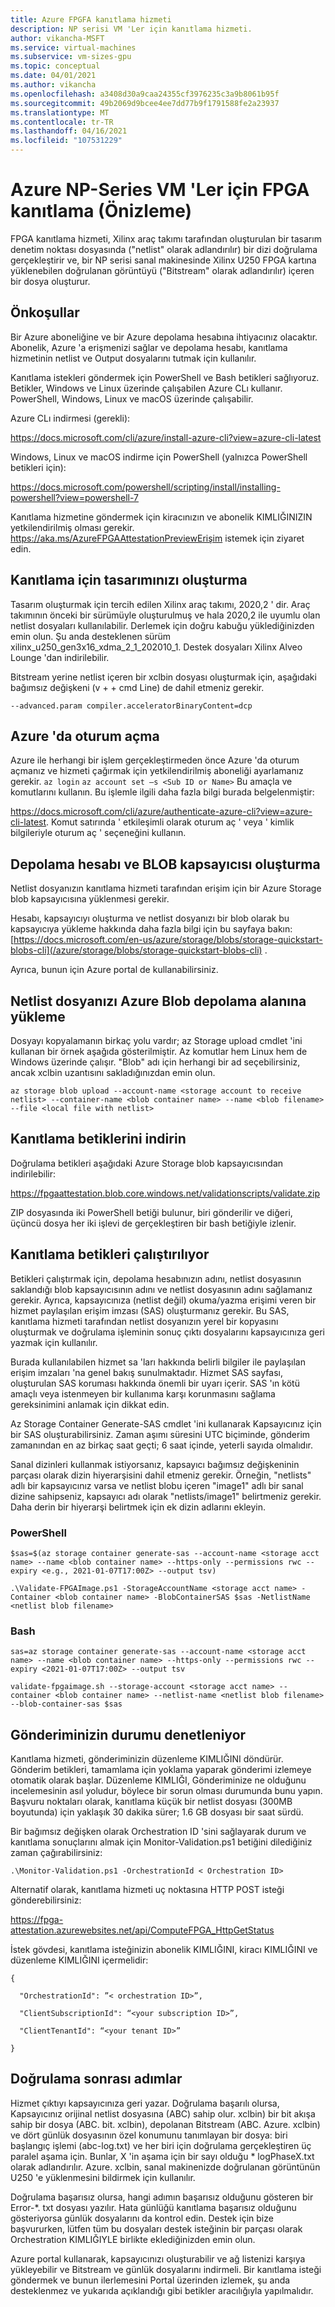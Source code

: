 ```yaml
---
title: Azure FPGFA kanıtlama hizmeti
description: NP serisi VM 'Ler için kanıtlama hizmeti.
author: vikancha-MSFT
ms.service: virtual-machines
ms.subservice: vm-sizes-gpu
ms.topic: conceptual
ms.date: 04/01/2021
ms.author: vikancha
ms.openlocfilehash: a3408d30a9caa24355cf3976235c3a9b8061b95f
ms.sourcegitcommit: 49b2069d9bcee4ee7dd77b9f1791588fe2a23937
ms.translationtype: MT
ms.contentlocale: tr-TR
ms.lasthandoff: 04/16/2021
ms.locfileid: "107531229"
---
```

# <a name="fpga-attestation-for-azure-np-series-vms-preview"></a>Azure NP-Series VM 'Ler için FPGA kanıtlama (Önizleme)

FPGA kanıtlama hizmeti, Xilinx araç takımı tarafından oluşturulan bir tasarım denetim noktası dosyasında ("netlist" olarak adlandırılır) bir dizi doğrulama gerçekleştirir ve, bir NP serisi sanal makinesinde Xilinx U250 FPGA kartına yüklenebilen doğrulanan görüntüyü ("Bitstream" olarak adlandırılır) içeren bir dosya oluşturur.  

## <a name="prerequisites"></a>Önkoşullar  

Bir Azure aboneliğine ve bir Azure depolama hesabına ihtiyacınız olacaktır. Abonelik, Azure 'a erişmenizi sağlar ve depolama hesabı, kanıtlama hizmetinin netlist ve Output dosyalarını tutmak için kullanılır.  

Kanıtlama istekleri göndermek için PowerShell ve Bash betikleri sağlıyoruz.   Betikler, Windows ve Linux üzerinde çalışabilen Azure CLı kullanır. PowerShell, Windows, Linux ve macOS üzerinde çalışabilir.  

Azure CLı indirmesi (gerekli):  

https://docs.microsoft.com/cli/azure/install-azure-cli?view=azure-cli-latest  

Windows, Linux ve macOS indirme için PowerShell (yalnızca PowerShell betikleri için):  

https://docs.microsoft.com/powershell/scripting/install/installing-powershell?view=powershell-7  

Kanıtlama hizmetine göndermek için kiracınızın ve abonelik KIMLIĞINIZIN yetkilendirilmiş olması gerekir. https://aka.ms/AzureFPGAAttestationPreviewErişim istemek için ziyaret edin. 

## <a name="building-your-design-for-attestation"></a>Kanıtlama için tasarımınızı oluşturma  

Tasarım oluşturmak için tercih edilen Xilinx araç takımı, 2020,2 ' dir. Araç takımının önceki bir sürümüyle oluşturulmuş ve hala 2020,2 ile uyumlu olan netlist dosyaları kullanılabilir. Derlemek için doğru kabuğu yüklediğinizden emin olun. Şu anda desteklenen sürüm xilinx_u250_gen3x16_xdma_2_1_202010_1. Destek dosyaları Xilinx Alveo Lounge 'dan indirilebilir. 

Bitstream yerine netlist içeren bir xclbin dosyası oluşturmak için, aşağıdaki bağımsız değişkeni (v + + cmd Line) de dahil etmeniz gerekir.   

```--advanced.param compiler.acceleratorBinaryContent=dcp  ```

## <a name="logging-into-azure"></a>Azure 'da oturum açma  

Azure ile herhangi bir işlem gerçekleştirmeden önce Azure 'da oturum açmanız ve hizmeti çağırmak için yetkilendirilmiş aboneliği ayarlamanız gerekir. ```az login``` ```az account set –s <Sub ID or Name>``` Bu amaçla ve komutlarını kullanın. Bu işlemle ilgili daha fazla bilgi burada belgelenmiştir:  

https://docs.microsoft.com/cli/azure/authenticate-azure-cli?view=azure-cli-latest. Komut satırında ' etkileşimli olarak oturum aç ' veya ' kimlik bilgileriyle oturum aç ' seçeneğini kullanın.  

## <a name="creating-a-storage-account-and-blob-container"></a>Depolama hesabı ve BLOB kapsayıcısı oluşturma  

Netlist dosyanızın kanıtlama hizmeti tarafından erişim için bir Azure Storage blob kapsayıcısına yüklenmesi gerekir.  

Hesabı, kapsayıcıyı oluşturma ve netlist dosyanızı bir blob olarak bu kapsayıcıya yükleme hakkında daha fazla bilgi için bu sayfaya bakın: [https://docs.microsoft.com/en-us/azure/storage/blobs/storage-quickstart-blobs-cli](/azure/storage/blobs/storage-quickstart-blobs-cli) .  

Ayrıca, bunun için Azure portal de kullanabilirsiniz.  

## <a name="upload-your-netlist-file-to-azure-blob-storage"></a>Netlist dosyanızı Azure Blob depolama alanına yükleme  

Dosyayı kopyalamanın birkaç yolu vardır; az Storage upload cmdlet 'ini kullanan bir örnek aşağıda gösterilmiştir. Az komutlar hem Linux hem de Windows üzerinde çalışır. "Blob" adı için herhangi bir ad seçebilirsiniz, ancak xclbin uzantısını sakladığınızdan emin olun. 

```az storage blob upload --account-name <storage account to receive netlist> --container-name <blob container name> --name <blob filename> --file <local file with netlist>  ```

## <a name="download-the-attestation-scripts"></a>Kanıtlama betiklerini indirin  

Doğrulama betikleri aşağıdaki Azure Storage blob kapsayıcısından indirilebilir:  

https://fpgaattestation.blob.core.windows.net/validationscripts/validate.zip  

ZIP dosyasında iki PowerShell betiği bulunur, biri gönderilir ve diğeri, üçüncü dosya her iki işlevi de gerçekleştiren bir bash betiğiyle izlenir.  

## <a name="running-the-attestation-scripts"></a>Kanıtlama betikleri çalıştırılıyor  

Betikleri çalıştırmak için, depolama hesabınızın adını, netlist dosyasının saklandığı blob kapsayıcısının adını ve netlist dosyasının adını sağlamanız gerekir. Ayrıca, kapsayıcınıza (netlist değil) okuma/yazma erişimi veren bir hizmet paylaşılan erişim imzası (SAS) oluşturmanız gerekir. Bu SAS, kanıtlama hizmeti tarafından netlist dosyanızın yerel bir kopyasını oluşturmak ve doğrulama işleminin sonuç çıktı dosyalarını kapsayıcınıza geri yazmak için kullanılır.  

Burada kullanılabilen hizmet sa 'ları hakkında belirli bilgiler ile paylaşılan erişim imzaları 'na genel bakış sunulmaktadır. Hizmet SAS sayfası, oluşturulan SAS koruması hakkında önemli bir uyarı içerir.  SAS 'ın kötü amaçlı veya istenmeyen bir kullanıma karşı korunmasını sağlama gereksinimini anlamak için dikkat edin.  

Az Storage Container Generate-SAS cmdlet 'ini kullanarak Kapsayıcınız için bir SAS oluşturabilirsiniz. Zaman aşımı süresini UTC biçiminde, gönderim zamanından en az birkaç saat geçti; 6 saat içinde, yeterli sayıda olmalıdır.  

Sanal dizinleri kullanmak istiyorsanız, kapsayıcı bağımsız değişkeninin parçası olarak dizin hiyerarşisini dahil etmeniz gerekir. Örneğin, "netlists" adlı bir kapsayıcınız varsa ve netlist blobu içeren "image1" adlı bir sanal dizine sahipseniz, kapsayıcı adı olarak "netlists/image1" belirtmeniz gerekir. Daha derin bir hiyerarşi belirtmek için ek dizin adlarını ekleyin. 

### <a name="powershell"></a>PowerShell   

```$sas=$(az storage container generate-sas --account-name <storage acct name> --name <blob container name> --https-only --permissions rwc --expiry <e.g., 2021-01-07T17:00Z> --output tsv)  ```

```.\Validate-FPGAImage.ps1 -StorageAccountName <storage acct name> -Container <blob container name> -BlobContainerSAS $sas -NetlistName <netlist blob filename>  ```

### <a name="bash"></a>Bash  

``` sas=az storage container generate-sas --account-name <storage acct name> --name <blob container name> --https-only --permissions rwc --expiry <2021-01-07T17:00Z> --output tsv  ```

```validate-fpgaimage.sh --storage-account <storage acct name> --container <blob container name> --netlist-name <netlist blob filename> --blob-container-sas $sas ``` 

## <a name="checking-on-the-status-of-your-submission"></a>Gönderiminizin durumu denetleniyor  

Kanıtlama hizmeti, gönderiminizin düzenleme KIMLIĞINI döndürür. Gönderim betikleri, tamamlama için yoklama yaparak gönderimi izlemeye otomatik olarak başlar. Düzenleme KIMLIĞI, Gönderiminize ne olduğunu incelemesinin asıl yoludur, böylece bir sorun olması durumunda bunu yapın. Başvuru noktaları olarak, kanıtlama küçük bir netlist dosyası (300MB boyutunda) için yaklaşık 30 dakika sürer; 1.6 GB dosyası bir saat sürdü. 

Bir bağımsız değişken olarak Orchestration ID 'sini sağlayarak durum ve kanıtlama sonuçlarını almak için Monitor-Validation.ps1 betiğini dilediğiniz zaman çağırabilirsiniz:  

```.\Monitor-Validation.ps1 -OrchestrationId < Orchestration ID>  ```

Alternatif olarak, kanıtlama hizmeti uç noktasına HTTP POST isteği gönderebilirsiniz:  

https://fpga-attestation.azurewebsites.net/api/ComputeFPGA_HttpGetStatus  

İstek gövdesi, kanıtlama isteğinizin abonelik KIMLIĞINI, kiracı KIMLIĞINI ve düzenleme KIMLIĞINI içermelidir:  

```
{  

  "OrchestrationId": ”< orchestration ID>”,  

  "ClientSubscriptionId": “<your subscription ID>”,  

  "ClientTenantId": “<your tenant ID>”  

}
```

## <a name="post-validation-steps"></a>Doğrulama sonrası adımlar

Hizmet çıktıyı kapsayıcınıza geri yazar. Doğrulama başarılı olursa, Kapsayıcınız orijinal netlist dosyasına (ABC) sahip olur. xclbin) bir bit akışa sahip bir dosya (ABC. bit. xclbin), depolanan Bitstream (ABC. Azure. xclbin) ve dört günlük dosyasının özel konumunu tanımlayan bir dosya: biri başlangıç işlemi (abc-log.txt) ve her biri için doğrulama gerçekleştiren üç paralel aşama için. Bunlar, X 'in aşama için bir sayı olduğu * logPhaseX.txt olarak adlandırılır. Azure. xclbin, sanal makinenizde doğrulanan görüntünün U250 'e yüklenmesini bildirmek için kullanılır. 

Doğrulama başarısız olursa, hangi adımın başarısız olduğunu gösteren bir Error-*. txt dosyası yazılır. Hata günlüğü kanıtlama başarısız olduğunu gösteriyorsa günlük dosyalarını da kontrol edin. Destek için bize başvururken, lütfen tüm bu dosyaları destek isteğinin bir parçası olarak Orchestration KIMLIĞIYLE birlikte eklediğinizden emin olun.  

Azure portal kullanarak, kapsayıcınızı oluşturabilir ve ağ listenizi karşıya yükleyebilir ve Bitstream ve günlük dosyalarını indirmeli. Bir kanıtlama isteği göndermek ve bunun ilerlemesini Portal üzerinden izlemek, şu anda desteklenmez ve yukarıda açıklandığı gibi betikler aracılığıyla yapılmalıdır. 

